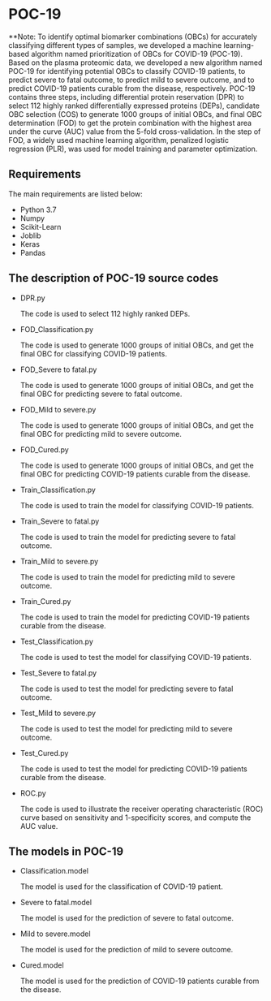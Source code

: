 # POC-19

**Note: To identify optimal biomarker combinations (OBCs) for accurately classifying different types of samples, we developed a machine learning-based algorithm named prioritization of OBCs for COVID-19 (POC-19). Based on the plasma proteomic data, we developed a new algorithm named POC-19 for identifying potential OBCs to classify COVID-19 patients, to predict severe to fatal outcome, to predict mild to severe outcome, and to predict COVID-19 patients curable from the disease, respectively. POC-19 contains three steps, including differential protein reservation (DPR) to select 112 highly ranked differentially expressed proteins (DEPs), candidate OBC selection (COS) to generate 1000 groups of initial OBCs, and final OBC determination (FOD) to get the protein combination with the highest area under the curve (AUC) value from the 5-fold cross-validation. In the step of FOD, a widely used machine learning algorithm, penalized logistic regression (PLR), was used for model training and parameter optimization.


## Requirements

The main requirements are listed below:

* Python 3.7
* Numpy
* Scikit-Learn
* Joblib
* Keras
* Pandas


## The description of POC-19 source codes

* DPR.py

    The code is used to select 112 highly ranked DEPs.

* FOD_Classification.py

    The code is used to generate 1000 groups of initial OBCs, and get the final OBC for classifying COVID-19 patients.
* FOD_Severe to fatal.py

    The code is used to generate 1000 groups of initial OBCs, and get the final OBC for predicting severe to fatal outcome.
* FOD_Mild to severe.py

    The code is used to generate 1000 groups of initial OBCs, and get the final OBC for predicting mild to severe outcome.
* FOD_Cured.py

    The code is used to generate 1000 groups of initial OBCs, and get the final OBC for predicting COVID-19 patients curable from the disease.

* Train_Classification.py

    The code is used to train the model for classifying COVID-19 patients.
* Train_Severe to fatal.py

    The code is used to train the model for predicting severe to fatal outcome.
* Train_Mild to severe.py

    The code is used to train the model for predicting mild to severe outcome.
* Train_Cured.py

    The code is used to train the model for predicting COVID-19 patients curable from the disease.
* Test_Classification.py

    The code is used to test the model for classifying COVID-19 patients.
* Test_Severe to fatal.py

    The code is used to test the model for predicting severe to fatal outcome.
* Test_Mild to severe.py

    The code is used to test the model for predicting mild to severe outcome.
* Test_Cured.py

    The code is used to test the model for predicting COVID-19 patients curable from the disease.
	
* ROC.py

    The code is used to illustrate the receiver operating characteristic (ROC) curve based on sensitivity and 1-specificity scores, and compute the AUC value.


## The models in POC-19

* Classification.model 

    The model is used for the classification of COVID-19 patient.
* Severe to fatal.model 

    The model is used for the prediction of severe to fatal outcome.
* Mild to severe.model 

    The model is used for the prediction of mild to severe outcome.
* Cured.model 

    The model is used for the prediction of COVID-19 patients curable from the disease.
